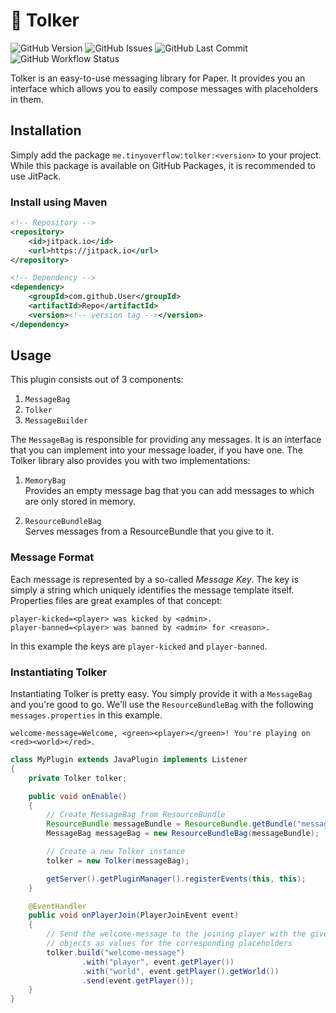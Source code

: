 # 💬 Tolker

![GitHub Version](https://img.shields.io/github/v/tag/tinyoverflow/tolker?style=flat-square&label=version)
![GitHub Issues](https://img.shields.io/github/issues/tinyoverflow/tolker?style=flat-square&label=Issues)
![GitHub Last Commit](https://img.shields.io/github/last-commit/tinyoverflow/tolker/main?style=flat-square&label=last%20commit)
![GitHub Workflow Status](https://img.shields.io/github/actions/workflow/status/tinyoverflow/tolker/maven.yml?style=flat-square&label=build)

Tolker is an easy-to-use messaging library for Paper. It provides you an
interface which allows you to easily compose messages with placeholders in them.

## Installation

Simply add the package `me.tinyoverflow:tolker:<version>` to your project. While
this package is available on GitHub Packages, it is recommended to use JitPack.

### Install using Maven

```xml
<!-- Repository -->
<repository>
    <id>jitpack.io</id>
    <url>https://jitpack.io</url>
</repository>

<!-- Dependency -->
<dependency>
    <groupId>com.github.User</groupId>
    <artifactId>Repo</artifactId>
    <version><!-- version tag --></version>
</dependency>
```

## Usage

This plugin consists out of 3 components:

1. `MessageBag`
2. `Tolker`
3. `MessageBuilder`

The `MessageBag` is responsible for providing any messages. It is an interface
that you can implement into your message loader, if you have one. The Tolker
library also provides you with two implementations:

1. `MemoryBag`  
   Provides an empty message bag that you can add messages to which are only
   stored in memory.

2. `ResourceBundleBag`  
   Serves messages from a ResourceBundle that you give to it.

### Message Format

Each message is represented by a so-called _Message Key_. The key is simply a
string which uniquely identifies the message template itself. Properties files
are great examples of that concept:

```properties
player-kicked=<player> was kicked by <admin>.
player-banned=<player> was banned by <admin> for <reason>.
```

In this example the keys are `player-kicked` and `player-banned`.

### Instantiating Tolker

Instantiating Tolker is pretty easy. You simply provide it with a `MessageBag`
and you're good to go. We'll use the `ResourceBundleBag` with the
following `messages.properties` in this example.

```properties
welcome-message=Welcome, <green><player></green>! You're playing on <red><world></red>.
```

```java
class MyPlugin extends JavaPlugin implements Listener
{
    private Tolker tolker;

    public void onEnable()
    {
        // Create MessageBag from ResourceBundle
        ResourceBundle messageBundle = ResourceBundle.getBundle("messages");
        MessageBag messageBag = new ResourceBundleBag(messageBundle);

        // Create a new Tolker instance
        tolker = new Tolker(messageBag);

        getServer().getPluginManager().registerEvents(this, this);
    }

    @EventHandler
    public void onPlayerJoin(PlayerJoinEvent event)
    {
        // Send the welcome-message to the joining player with the given
        // objects as values for the corresponding placeholders
        tolker.build("welcome-message")
                .with("player", event.getPlayer())
                .with("world", event.getPlayer().getWorld())
                .send(event.getPlayer());
    }
}
```